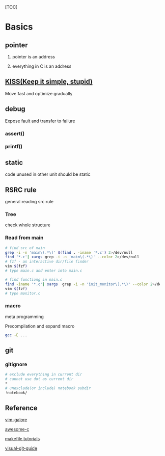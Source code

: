 [TOC]

# Basics

## pointer

1. pointer is an address

2. everything in C is an address

## [KISS(Keep it simple, stupid)](https://blog.sciencenet.cn/blog-414166-562616.html)

Move fast and optimize gradually

## debug

Expose fault and transfer to failure

### assert()

### printf()

## static

code unused in other unit should be static

## RSRC rule

general reading src rule

### Tree

check whole structure

### Read from main

```bash
# find src of main
grep -i -n 'main\(.*\)' $(find . -iname '*.c') 2>/dev/null
find '*.c'| xargs grep -i -n 'main\(.*\)' --color 2>/dev/null
# fzf - an interactive dir/file finder
vim $(fzf)
# type main.c and enter into main.c

# find functiong in main.c
find -iname '*.c'| xargs  grep -i -n 'init_monitor\(.*\)' --color 2>/dev/null
vim $(fzf)
# type monitor.c
```

### macro

meta programming

Precompilation and expand macro

```bash
gcc -E ...
```

## git

### gitignore

```bash
# exclude everything in current dir
# cannot use dot as current dir
* 
# unexclude(or include) notebook subdir
!notebook/
```

## Reference

[vim-galore](https://github.com/mhinz/vim-galore)

[awesome-c](https://github.com/oz123/awesome-c)

[makefile tutorials](https://cs.colby.edu/maxwell/courses/tutorials/maketutor/)

[visual-git-guide](https://marklodato.github.io/visual-git-guide/index-en.html)
